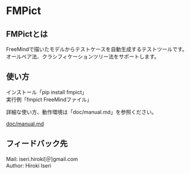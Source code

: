 # FMPict

## FMPictとは

FreeMindで描いたモデルからテストケースを自動生成するテストツールです。オールペア法、クラシフィケーションツリー法をサポートします。

## 使い方

インストール「pip install fmpict」  
実行例「fmpict FreeMindファイル」  

詳細な使い方、動作環境は「doc/manual.md」を参照ください。

[doc/manual.md](https://github.com/hiro-iseri/fmpict/blob/master/doc/manual.md)

## フィードバック先

Mail: iseri.hiroki[＠]gmail.com  
Author: Hiroki Iseri

